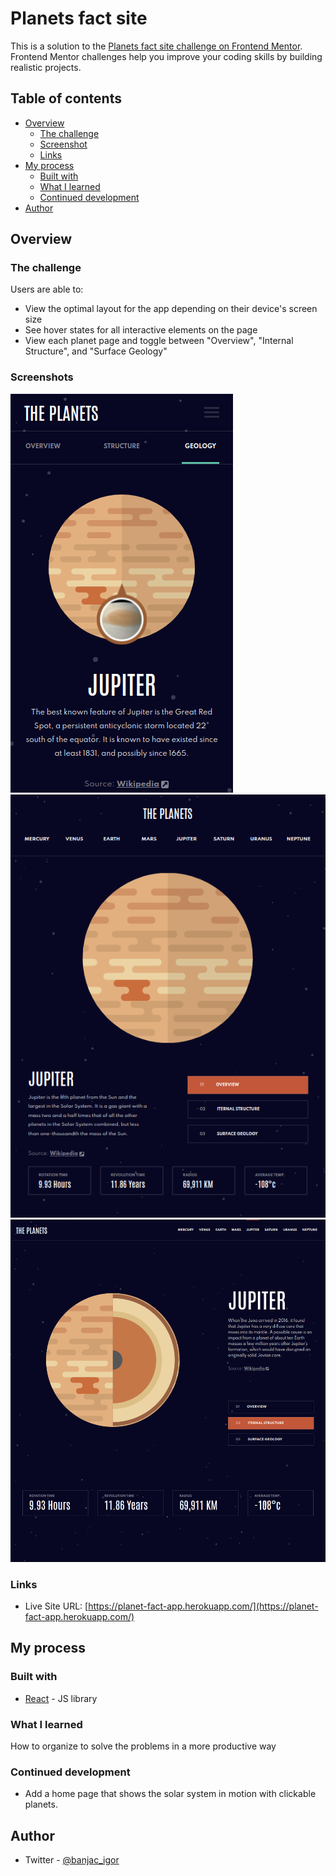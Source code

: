 # Planets fact site

This is a solution to the [Planets fact site challenge on Frontend Mentor](https://www.frontendmentor.io/challenges/planets-fact-site-gazqN8w_f). Frontend Mentor challenges help you improve your coding skills by building realistic projects.

## Table of contents

- [Overview](#overview)
  - [The challenge](#the-challenge)
  - [Screenshot](#screenshot)
  - [Links](#links)
- [My process](#my-process)
  - [Built with](#built-with)
  - [What I learned](#what-i-learned)
  - [Continued development](#continued-development)
- [Author](#author)

## Overview

### The challenge

Users are able to:

- View the optimal layout for the app depending on their device's screen size
- See hover states for all interactive elements on the page
- View each planet page and toggle between "Overview", "Internal Structure", and "Surface Geology"

### Screenshots

![Tablet view](./screenshots/planets-mobile.png)
![Desktop view](./screenshots/planets-tablet.png)
![Mobile view](./screenshots/planets-desktop.png)

### Links

- Live Site URL: [https://planet-fact-app.herokuapp.com/](https://planet-fact-app.herokuapp.com/)

## My process

### Built with

- [React](https://reactjs.org/) - JS library

### What I learned

How to organize to solve the problems in a more productive way

### Continued development

- Add a home page that shows the solar system in motion with clickable planets.

## Author

- Twitter - [@banjac_igor](https://twitter.com/banjac_igor)
